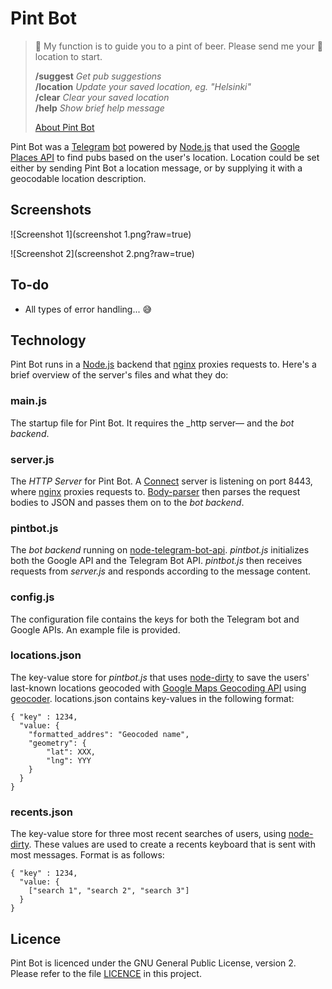 # Pint Bot

>🍻 My function is to guide you to a pint of beer. Please send me your 📍location to start. 
>
> __/suggest__ _Get pub suggestions_  
> __/location__ _Update your saved location, eg. "Helsinki"_  
> __/clear__ _Clear your saved location_  
> __/help__ _Show brief help message_
> 
> [About Pint Bot](https://github.com/iiroj/pintbot)

Pint Bot was a [Telegram](https://telegram.org) [bot](https://core.telegram.org/bots) powered by [Node.js](https://nodejs.org/en/) that used the [Google Places API](https://developers.google.com/places/) to find pubs based on the user's location. Location could be set either by sending Pint Bot a location message, or by supplying it with a geocodable location description.

## Screenshots

![Screenshot 1](screenshot 1.png?raw=true)

![Screenshot 2](screenshot 2.png?raw=true)

## To-do

- All types of error handling... 😅

## Technology

Pint Bot runs in a [Node.js](https://nodejs.org/en/) backend that [nginx](http://nginx.org) proxies requests to. Here's a brief overview of the server's files and what they do:

### main.js

The startup file for Pint Bot. It requires the _http server— and the _bot backend_.

### server.js

The _HTTP Server_ for Pint Bot. A [Connect](https://github.com/senchalabs/connect) server is listening on port 8443, where [nginx](http://nginx.org) proxies requests to. [Body-parser]() then parses the request bodies to JSON and passes them on to the _bot backend_.

### pintbot.js

The _bot backend_ running on [node-telegram-bot-api](https://github.com/yagop/node-telegram-bot-api). _pintbot.js_ initializes both the Google API and the Telegram Bot API. _pintbot.js_ then receives requests from _server.js_ and responds according to the message content.

### config.js

The configuration file contains the keys for both the Telegram bot and Google APIs. An example file is provided.

### locations.json

The key-value store for _pintbot.js_ that uses [node-dirty](https://github.com/felixge/node-dirty) to save the users' last-known locations geocoded with [Google Maps Geocoding API](https://developers.google.com/maps/documentation/geocoding/intro) using [geocoder](https://github.com/wyattdanger/geocoder). locations.json contains key-values in the following format:

    { "key" : 1234,
      "value: {
        "formatted_addres": "Geocoded name",
        "geometry": {
            "lat": XXX,
            "lng": YYY
        }
      }
    }

### recents.json

The key-value store for three most recent searches of users, using [node-dirty](https://github.com/felixge/node-dirty). These values are used to create a recents keyboard that is sent with most messages. Format is as follows:

    { "key" : 1234,
      "value: {
        ["search 1", "search 2", "search 3"]
      }
    }

## Licence

Pint Bot is licenced under the GNU General Public License, version 2. Please refer to the file [LICENCE](https://github.com/iiroj/pintbot/blob/master/LICENCE) in this project.

